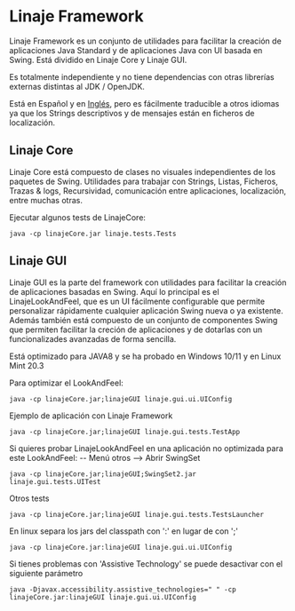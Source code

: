 # Linaje Framework

Linaje Framework es un conjunto de utilidades para facilitar la creación de aplicaciones Java Standard y de aplicaciones Java con UI basada en Swing.
Está dividido en Linaje Core y Linaje GUI.

Es totalmente independiente y no tiene dependencias con otras librerías externas distintas al JDK / OpenJDK.

Está en Español y en [Inglés](README.md), pero es fácilmente traducible a otros idiomas ya que los Strings descriptivos y de mensajes están en ficheros de localización.




## Linaje Core

Linaje Core está compuesto de clases no visuales independientes de los paquetes de Swing. Utilidades para trabajar con Strings, Listas, Ficheros, Trazas & logs, Recursividad, comunicación entre aplicaciones, localización, entre muchas otras.

Ejecutar algunos tests de  LinajeCore:
```
java -cp linajeCore.jar linaje.tests.Tests
```


## Linaje GUI

Linaje GUI es la parte del framework con utilidades para facilitar la creación de aplicaciones basadas en Swing. Aquí lo principal es el LinajeLookAndFeel, que es un UI fácilmente configurable que permite personalizar rápidamente cualquier aplicación Swing nueva o ya existente. Además también está compuesto de un conjunto de componentes Swing que permiten facilitar la creción de aplicaciones y de dotarlas con un funcionalizades avanzadas de forma sencilla.

Está optimizado para JAVA8 y se ha probado en Windows 10/11 y en Linux Mint 20.3

 


Para optimizar el LookAndFeel:
```
java -cp linajeCore.jar;linajeGUI linaje.gui.ui.UIConfig
```

Ejemplo de aplicación con Linaje Framework
```
java -cp linajeCore.jar;linajeGUI linaje.gui.tests.TestApp
```

Si quieres probar LinajeLookAndFeel en una aplicación no optimizada para este LookAndFeel: -- Menú otros --> Abrir SwingSet

```
java -cp linajeCore.jar;linajeGUI;SwingSet2.jar linaje.gui.tests.UITest
```

Otros tests
```
java -cp linajeCore.jar;linajeGUI linaje.gui.tests.TestsLauncher
```

En linux separa los jars del classpath con ':' en lugar de con ';'
```
java -cp linajeCore.jar:linajeGUI linaje.gui.ui.UIConfig
```

Si tienes problemas con 'Assistive Technology' se puede desactivar con el siguiente parámetro
```
java -Djavax.accessibility.assistive_technologies=" " -cp linajeCore.jar:linajeGUI linaje.gui.ui.UIConfig
```
